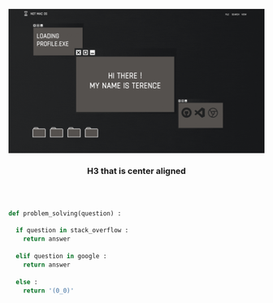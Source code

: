 [![MasterHead](https://github.com/Terence172/Terence172/blob/main/images/Github%20Profile.gif)](https://github.com/Terence172)

<h3 style="text-align: center;">
H3 that is center aligned
</h3>

<br>

```python

def problem_solving(question) :

  if question in stack_overflow :
    return answer
  
  elif question in google :
    return answer
  
  else :
    return '(0_0)'

```
